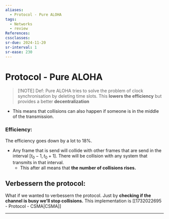 ```yaml
---
aliases:
  - Protocol - Pure ALOHA
tags:
  - Networks
  - review
References: 
cssclasses:
sr-due: 2024-11-20
sr-interval: 1
sr-ease: 230
---
```

# Protocol - Pure ALOHA

> [!NOTE] Def: 
> Pure ALOHA tries to solve the problem of clock synchronisation by deleting time slots. This **lowers the efficiency** but provides a better **decentralization** 

+ This means that collisions can also happen if someone is in the middle of the transmission. 

### Efficiency: 
The efficiency goes down by a lot to 18%. 

+ Any frame that is send will collide with other frames that are send in the interval $[t_0 -1, t_0 + 1]$. There will be collision with any system that transmits in that interval. 
	+ This after all means that **the number of collisions rises.**


## Verbessern the protocol: 
What if we wanted to verbessern the protocol. Just by **checking if the channel is busy we’ll stop collisions.** This implementation is [[1732022695 - Protocol - CSMA|CSMA]]
***